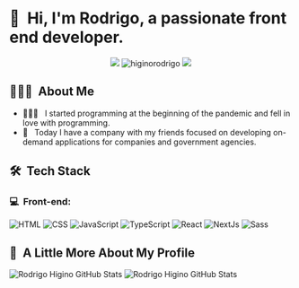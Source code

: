 <h1>👋 &nbsp;Hi, I'm Rodrigo, a passionate front end developer.</h1>
<p align="center">
<a href="https://www.linkedin.com/in/rodrigohiginodev/"><img src="https://img.shields.io/badge/-Rodrigo%20Higino%20-0077B5?style=flat-square&logo=Linkedin&logoColor=white"/></a>
<img src="https://komarev.com/ghpvc/?username=higinorodrigo&label=Profile%20views&color=674ff1&style=flat-square" alt="higinorodrigo" />
<a href="https://twitter.com/rodrigohigin"><img src="https://img.shields.io/badge/-Rodrigo%20Higino%20-0077B5?style=flat-square&logo=Twitter&logoColor=white"/></a>

</p>

<h2> 👨🏻‍💻 &nbsp;About Me </h2>

- 👨🏻‍💻 &nbsp; I started programming at the beginning of the pandemic and fell in love with programming.
- 💼 &nbsp; Today I have a company with my friends focused on developing on-demand applications for companies and government agencies.

<h2> 🛠 &nbsp;Tech Stack</h2>
<h3>💻 &nbsp;Front-end:</h3>

![HTML](https://img.shields.io/badge/-HTML-333333?style=flat&logo=HTML5)
![CSS](https://img.shields.io/badge/-CSS-333333?style=flat&logo=CSS3&logoColor=1572B6)
![JavaScript](https://img.shields.io/badge/-JavaScript-333333?style=flat&logo=javascript)
![TypeScript](https://img.shields.io/badge/-TypeScript-333333?style=flat&logo=typescript&logoColor=2D79C7)
![React](https://img.shields.io/badge/-React-333333?style=flat&logo=react)
![NextJs](https://img.shields.io/badge/-NextJs-333333?style=flat&logo=NextJs)
![Sass](https://img.shields.io/badge/-Sass-333333?style=flat&logo=Sass)


<h2>🚀 &nbsp;A Little More About My Profile</h2>

![Rodrigo Higino GitHub Stats](https://github-readme-stats.vercel.app/api?username=higinoRodrigo&show_icons=true&theme=dracula)
![Rodrigo Higino GitHub Stats](https://github-readme-streak-stats.herokuapp.com/?user=higinorodrigo&show_icons=true&theme=dracula)
